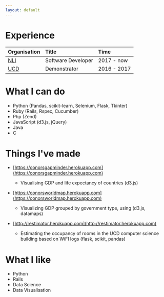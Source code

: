 ```yaml
---
layout: default
---
```


# Experience

| Organisation                  | Title              | Time        |
|:------------------------------|:-------------------|:------------|
| [NLI](https://www.nli.ie)     | Software Developer | 2017 - now  |
| [UCD](https://www.cs.ucd.ie/) | Demonstrator       | 2016 - 2017 |

# What I can do
* Python (Pandas, scikit-learn, Selenium, Flask, Tkinter)
* Ruby (Rails, Rspec, Cucumber)
* Php (Zend)
* JavaScript (d3.js, jQuery)
* Java
* C

# Things I've made
* [https://conorsgapminder.herokuapp.com](https://conorsgapminder.herokuapp.com) 
	* Visualising GDP and life expectancy of countries (d3.js) 
	
* [https://conorsworldmap.herokuapp.com](https://conorsworldmap.herokuapp.com)
	* Visualizing GDP grouped by government type, using (d3.js, datamaps)
	
* [http://restimator.herokuapp.com](http://restimator.herokuapp.com)  
	* Estimating the occupancy of rooms in the UCD computer science building based on WiFI logs (flask, scikit, pandas)

# What I like
* Python
* Rails
* Data Science
* Data Visualisation
